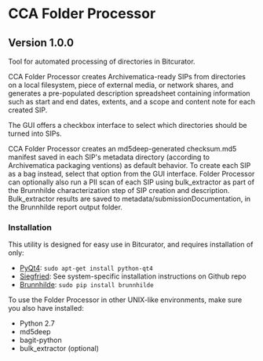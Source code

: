 # CCA Folder Processor  

## Version 1.0.0  

Tool for automated processing of directories in Bitcurator.  

CCA Folder Processor creates Archivematica-ready SIPs from directories on a local filesystem, piece of external media, or network shares, and generates a pre-populated description spreadsheet containing information such as start and end dates, extents, and a scope and content note for each created SIP.

The GUI offers a checkbox interface to select which directories should be turned into SIPs.

CCA Folder Processor creates an md5deep-generated checksum.md5 manifest saved in each SIP's metadata directory (according to Archivematica packaging ventions) as default behavior. To create each SIP as a bag instead, select that option from the GUI interface. Folder Processor can optionally also run a PII scan of each SIP using bulk_extractor as part of the Brunnhilde characterization step of SIP creation and description. Bulk_extractor results are saved to metadata/submissionDocumentation, in the Brunnhilde report output folder.  

### Installation  

This utility is designed for easy use in Bitcurator, and requires installation of only:  
* [PyQt4](https://www.riverbankcomputing.com/software/pyqt/download): `sudo apt-get install python-qt4`  
* [Siegfried](https://github.com/richardlehane/siegfried/): See system-specific installation instructions on Github repo  
* [Brunnhilde](https://github.com/timothyryanwalsh/brunnhilde): `sudo pip install brunnhilde`  

To use the Folder Processor in other UNIX-like environments, make sure you also have installed:  
* Python 2.7  
* md5deep  
* bagit-python  
* bulk_extractor (optional)
